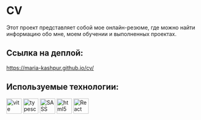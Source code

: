 # CV
Этот проект представляет собой мое онлайн-резюме, где можно найти информацию обо мне, моем обучении и выполненных проектах. 

## Ссылка на деплой: 
https://maria-kashpur.github.io/cv/

## Используемые технологии:

<img alt="vite" src="https://img.shields.io/badge/vite-646CFF.svg?style=for-the-badge&logo=vite&logoColor=white" height="40"/>

<img alt="typescript" src="https://img.shields.io/badge/typescript-3178C6.svg?style=for-the-badge&logo=typescript&logoColor=white" height="40"/>

<img alt="SASS" src="https://img.shields.io/badge/Sass-CC6699.svg?style=for-the-badge&logo=Sass&logoColor=white" height="40"/>

<img alt="html5" src="https://img.shields.io/badge/html5-%23E34F26.svg?style=for-the-badge&logo=html5&logoColor=white" height="40"/>

<img alt="React" src="https://shields.io/badge/react-black?logo=react&style=for-the-badge" height="40"/>

